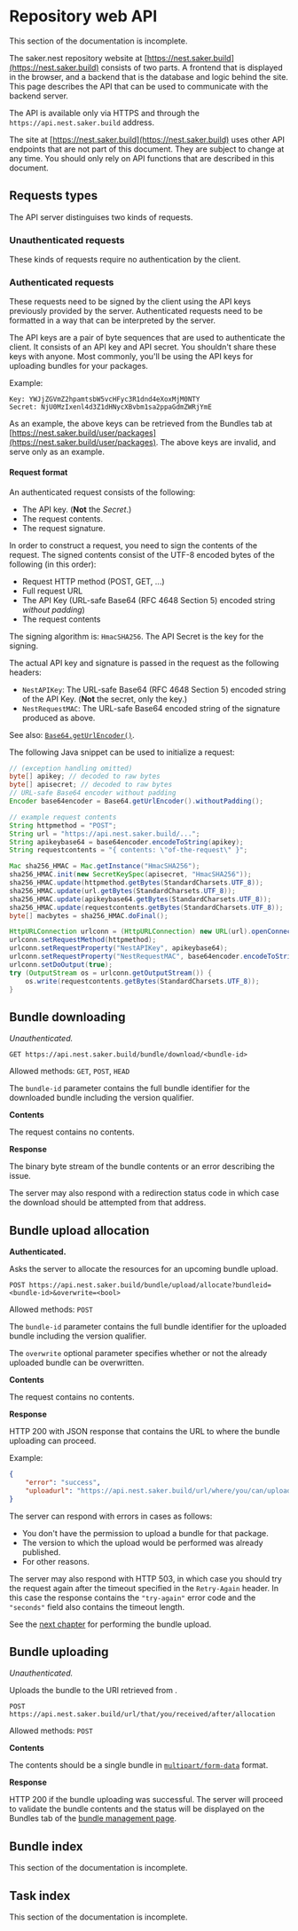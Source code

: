 # Repository web API

<div class="doc-wip">

This section of the documentation is incomplete. 

</div>

The saker.nest repository website at [https://nest.saker.build](https://nest.saker.build) consists of two parts. A frontend that is displayed in the browser, and a backend that is the database and logic behind the site. This page describes the API that can be used to communicate with the backend server.

The API is available only via HTTPS and through the `https://api.nest.saker.build` address.

<div class="doc-note">

The site at [https://nest.saker.build](https://nest.saker.build) uses other API endpoints that are not part of this document. They are subject to change at any time. You should only rely on API functions that are described in this document.

</div>

## Requests types

The API server distinguises two kinds of requests.

### Unauthenticated requests

These kinds of requests require no authentication by the client.

### Authenticated requests

These requests need to be signed by the client using the API keys previously provided by the server. Authenticated requests need to be formatted in a way that can be interpreted by the server.

The API keys are a pair of byte sequences that are used to authenticate the client. It consists of an API key and API secret. You shouldn't share these keys with anyone. Most commonly, you'll be using the API keys for uploading bundles for your packages.

Example:

```
Key: YWJjZGVmZ2hpamtsbW5vcHFyc3R1dnd4eXoxMjM0NTY
Secret: NjU0MzIxenl4d3Z1dHNycXBvbm1sa2ppaGdmZWRjYmE
```

As an example, the above keys can be retrieved from the Bundles tab at [https://nest.saker.build/user/packages](https://nest.saker.build/user/packages). The above keys are invalid, and serve only as an example.

#### Request format

An authenticated request consists of the following:

* The API key. (**Not** the *Secret*.)
* The request contents.
* The request signature.

In order to construct a request, you need to sign the contents of the request. The signed contents consist of the UTF-8 encoded bytes of the following (in this order):

* Request HTTP method (POST, GET, ...)
* Full request URL
* The API Key (URL-safe Base64 (RFC 4648 Section 5) encoded string *without padding*)
* The request contents

The signing algorithm is: `HmacSHA256`. The API Secret is the key for the signing.

The actual API key and signature is passed in the request as the following headers:

* `NestAPIKey`: The URL-safe Base64 (RFC 4648 Section 5) encoded string of the API Key. (**Not** the secret, only the key.)
* `NestRequestMAC`: The URL-safe Base64 encoded string of the signature produced as above.

See also: [`Base64.getUrlEncoder()`](https://docs.oracle.com/javase/8/docs/api/java/util/Base64.html#getUrlEncoder--).

The following Java snippet can be used to initialize a request:

```java
// (exception handling omitted)
byte[] apikey; // decoded to raw bytes
byte[] apisecret; // decoded to raw bytes
// URL-safe Base64 encoder without padding
Encoder base64encoder = Base64.getUrlEncoder().withoutPadding();

// example request contents 
String httpmethod = "POST";
String url = "https://api.nest.saker.build/...";
String apikeybase64 = base64encoder.encodeToString(apikey);
String requestcontents = "{ contents: \"of-the-request\" }";

Mac sha256_HMAC = Mac.getInstance("HmacSHA256");
sha256_HMAC.init(new SecretKeySpec(apisecret, "HmacSHA256"));
sha256_HMAC.update(httpmethod.getBytes(StandardCharsets.UTF_8));
sha256_HMAC.update(url.getBytes(StandardCharsets.UTF_8));
sha256_HMAC.update(apikeybase64.getBytes(StandardCharsets.UTF_8));
sha256_HMAC.update(requestcontents.getBytes(StandardCharsets.UTF_8));
byte[] macbytes = sha256_HMAC.doFinal();

HttpURLConnection urlconn = (HttpURLConnection) new URL(url).openConnection();
urlconn.setRequestMethod(httpmethod);
urlconn.setRequestProperty("NestAPIKey", apikeybase64);
urlconn.setRequestProperty("NestRequestMAC", base64encoder.encodeToString(macbytes));
urlconn.setDoOutput(true);
try (OutputStream os = urlconn.getOutputStream()) {
	os.write(requestcontents.getBytes(StandardCharsets.UTF_8));
}
```

## Bundle downloading

*Unauthenticated.*

```
GET https://api.nest.saker.build/bundle/download/<bundle-id>
```

Allowed methods: `GET`, `POST`, `HEAD`

The `bundle-id` parameter contains the full bundle identifier for the downloaded bundle including the version qualifier.

**Contents**

The request contains no contents.

**Response**

The binary byte stream of the bundle contents or an error describing the issue.

The server may also respond with a redirection status code in which case the download should be attempted from that address.

## Bundle upload allocation

**Authenticated.**

Asks the server to allocate the resources for an upcoming bundle upload.

```
POST https://api.nest.saker.build/bundle/upload/allocate?bundleid=<bundle-id>&overwrite=<bool>
```

Allowed methods: `POST`

The `bundle-id` parameter contains the full bundle identifier for the uploaded bundle including the version qualifier.

The `overwrite` optional parameter specifies whether or not the already uploaded bundle can be overwritten.

**Contents**

The request contains no contents.

**Response**

HTTP 200 with JSON response that contains the URL to where the bundle uploading can proceed.

Example:

```json
{
	"error": "success",
	"uploadurl": "https://api.nest.saker.build/url/where/you/can/upload/the/bundle"
}
```

The server can respond with errors in cases as follows:

* You don't have the permission to upload a bundle for that package.
* The version to which the upload would be performed was already published.
* For other reasons.

The server may also respond with HTTP 503, in which case you should try the request again after the timeout specified in the `Retry-Again` header. In this case the response contains the `"try-again"` error code and the `"seconds"` field also contains the timeout length.

See the [next chapter](#bundle-uploading) for performing the bundle upload.

## Bundle uploading

*Unauthenticated.*

Uploads the bundle to the URl retrieved from [](#bundle-upload-allocation).

```
POST https://api.nest.saker.build/url/that/you/received/after/allocation
```

Allowed methods: `POST`

**Contents**

The contents should be a single bundle in [`multipart/form-data`](https://tools.ietf.org/html/rfc2388) format.

**Response**

HTTP 200 if the bundle uploading was successful. The server will proceed to validate the bundle contents and the status will be displayed on the Bundles tab of the [bundle management page](https://nest.saker.build/user/packages).

## Bundle index

<div class="doc-wip">

This section of the documentation is incomplete. 

</div>

## Task index

<div class="doc-wip">

This section of the documentation is incomplete. 

</div>
